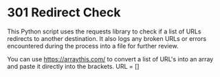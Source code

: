 # 301 Redirect Check
 This Python script uses the requests library to check if a list of URLs redirects to another destination. It also logs any broken URLs or errors encountered during the process into a file for further review.

You can use https://arraythis.com/ to convert a list of URL's into an array and paste it directly into the brackets. URL = []
